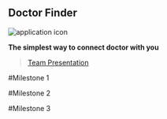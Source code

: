 ## **Doctor Finder** ##

![application icon](https://drive.google.com/file/d/0B1SUy2ysIW0SWG8xMmVSNzZvS3c/view?usp=sharing)

**The simplest way to connect doctor with you**


>[Team Presentation](https://drive.google.com/file/d/0BzzTdF5hw0YRSjVoeVpFQXZPdm8/view?usp=sharing)


#Milestone 1


#Milestone 2


#Milestone 3
